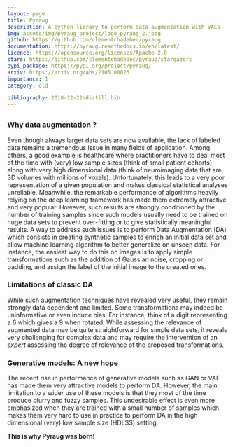```yaml
---
layout: page
title: Pyraug
description: A python library to perform data augmentation with VAEs
img: assets/img/pyraug_project/logo_pyraug_2.jpeg
github: https://github.com/clementchadebec/pyraug
documentation: https://pyraug.readthedocs.io/en/latest/
licence: https://opensource.org/licenses/Apache-2.0
stars: https://github.com/clementchadebec/pyraug/stargazers
pypi_package: https://pypi.org/project/pyraug/
arxiv: https://arxiv.org/abs/2105.00026
importance: 1
category: old

bibliography: 2018-12-22-distill.bib
---
```


<p style="margin-bottom: 2em">
</p>


### Why data augmentation ?

Even <d-cite key="ucar_bridging_2019"></d-cite>
though always larger data sets are now available, the lack of labeled data remains a tremendous issue in many fields of application. Among others, a good example is healthcare where practitioners have to deal most of the time with (very) low sample sizes (think of small patient cohorts) along with very high dimensional data (think of neuroimaging data that are 3D volumes with millions of voxels). Unfortunately, this leads to a very poor representation of a given population and makes classical statistical analyses unreliable. Meanwhile, the remarkable performance of algorithms heavily relying on the deep learning framework has made them extremely attractive and very popular. However, such results are strongly conditioned by the number of training samples since such models usually need to be trained on huge data sets to prevent over-fitting or to give statistically meaningful results. A way to address such issues is to perform Data Augmentation (DA) which consists in creating synthetic samples to enrich an initial data set and allow machine learning algorithm to better generalize on unseen data. For instance, the easiest way to do this on images is to apply simple transformations such as the addition of Gaussian noise, cropping or padding, and assign the label of the initial image to the created ones.

### Limitations of classic DA

While such augmentation techniques have revealed very useful, they remain strongly data dependent and limited. Some transformations may indeed be uninformative or even induce bias. For instance, think of a digit representing a 6 which gives a 9 when rotated. While assessing the relevance of augmented data may be quite straightforward for simple data sets, it reveals very challenging for complex data and may require the intervention of an _expert_ assessing the degree of relevance of the proposed transformations.

### Generative models: A new hope

The recent rise in performance of generative models such as GAN or VAE has made them very attractive models to perform DA. However, the main limitation to a wider use of these models is that they most of the time produce blurry and fuzzy samples. This undesirable effect is even more emphasized when they are trained with a small number of samples which makes them very hard to use in practice to perform DA in the high dimensional (very) low sample size (HDLSS) setting.

**This is why Pyraug was born!**
